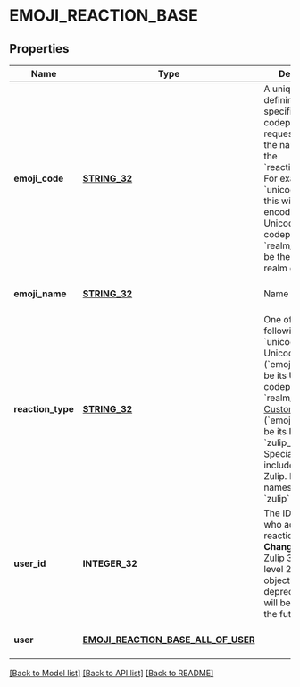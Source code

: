 # EMOJI_REACTION_BASE

## Properties
Name | Type | Description | Notes
------------ | ------------- | ------------- | -------------
**emoji_code** | [**STRING_32**](STRING_32.md) | A unique identifier, defining the specific emoji codepoint requested, within the namespace of the &#x60;reaction_type&#x60;.  For example, for &#x60;unicode_emoji&#x60;, this will be an encoding of the Unicode codepoint; for &#x60;realm_emoji&#x60;, it&#39;ll be the ID of the realm emoji.  | [optional] [default to null]
**emoji_name** | [**STRING_32**](STRING_32.md) | Name of the emoji.  | [optional] [default to null]
**reaction_type** | [**STRING_32**](STRING_32.md) | One of the following values:  * &#x60;unicode_emoji&#x60;: Unicode emoji (&#x60;emoji_code&#x60; will be its Unicode   codepoint). * &#x60;realm_emoji&#x60;: [Custom emoji](/help/add-custom-emoji).   (&#x60;emoji_code&#x60; will be its ID). * &#x60;zulip_extra_emoji&#x60;: Special emoji included with Zulip.  Exists to   namespace the &#x60;zulip&#x60; emoji.  | [optional] [default to null]
**user_id** | **INTEGER_32** | The ID of the user who added the reaction.  **Changes**: New in Zulip 3.0 (feature level 2). The &#x60;user&#x60; object is deprecated and will be removed in the future.  | [optional] [default to null]
**user** | [**EMOJI_REACTION_BASE_ALL_OF_USER**](EmojiReactionBase_allOf_user.md) |  | [optional] [default to null]

[[Back to Model list]](../README.md#documentation-for-models) [[Back to API list]](../README.md#documentation-for-api-endpoints) [[Back to README]](../README.md)


